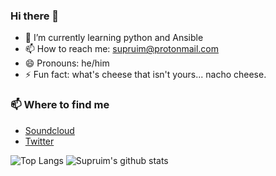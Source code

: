### Hi there 👋


- 🌱 I’m currently learning python and Ansible
- 📫 How to reach me: supruim@protonmail.com
- 😄 Pronouns: he/him
- ⚡ Fun fact: what's cheese that isn't yours... nacho cheese.

### 📫 Where to find me

- [Soundcloud](https://soundcloud.com/riddthem) 
- [Twitter](https://twitter.com/supruim) 


![Top Langs](https://github-readme-stats.vercel.app/api/top-langs/?username=supruim)
![Supruim's github stats](https://github-readme-stats.vercel.app/api?username=supruim&count_private=true)
